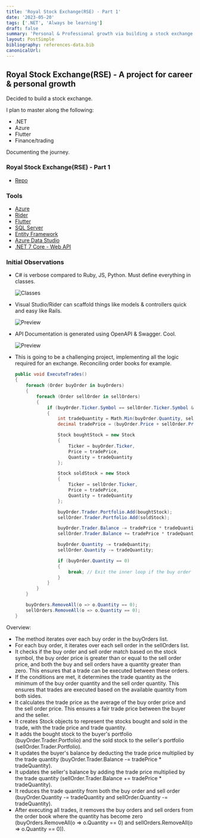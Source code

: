 ```yaml
---
title: 'Royal Stock Exchange(RSE) - Part 1'
date: '2023-05-20'
tags: ['.NET', 'Always be learning']
draft: false
summary: 'Personal & Professional growth via building a stock exchange in .NET, Flutter, & more'
layout: PostSimple
bibliography: references-data.bib
canonicalUrl:
---
```


## Royal Stock Exchange(RSE) - A project for career & personal growth

Decided to build a stock exchange.

I plan to master along the following:

- .NET
- Azure
- Flutter
- Finance/trading

Documenting the journey.

### Royal Stock Exchange(RSE) - Part 1

- [Repo](https://github.com/primetimetran/net-royalstockexchange)

### Tools

- [Azure](https://azure.microsoft.com/en-us)
- [Rider](https://www.jetbrains.com/rider/)
- [Flutter](https://flutter.dev/)
- [SQL Server](https://learn.microsoft.com/en-us/sql/linux/quickstart-install-connect-docker?view=sql-server-ver16&pivots=cs1-bash)
- [Entity Framework](https://learn.microsoft.com/en-us/aspnet/entity-framework)
- [Azure Data Studio](https://azure.microsoft.com/en-us/products/data-studio)
- [.NET 7 Core - Web API](https://dotnet.microsoft.com/en-us/download/dotnet/7.0)

### Initial Observations

- C# is verbose compared to Ruby, JS, Python. Must define everything in classes.

  ![Classes](https://i.imgur.com/0W4x6gq.png)

- Visual Studio/Rider can scaffold things like models & controllers quick and
  easy like Rails.

  ![Preview](https://i.imgur.com/y9zmnWw.png)

- API Documentation is generated using OpenAPI & Swagger. Cool.

  ![Preview](https://i.imgur.com/CSuaHCs.png)

- This is going to be a challenging project, implementing all the logic required
  for an exchange. Reconciling order books for example.

  ```csharp
  public void ExecuteTrades()
  {
      foreach (Order buyOrder in buyOrders)
      {
          foreach (Order sellOrder in sellOrders)
          {
              if (buyOrder.Ticker.Symbol == sellOrder.Ticker.Symbol && buyOrder.Price >= sellOrder.Price && buyOrder.Quantity > 0 && sellOrder.Quantity > 0)
              {
                  int tradeQuantity = Math.Min(buyOrder.Quantity, sellOrder.Quantity);
                  decimal tradePrice = (buyOrder.Price + sellOrder.Price) / 2;

                  Stock boughtStock = new Stock
                  {
                      Ticker = buyOrder.Ticker,
                      Price = tradePrice,
                      Quantity = tradeQuantity
                  };

                  Stock soldStock = new Stock
                  {
                      Ticker = sellOrder.Ticker,
                      Price = tradePrice,
                      Quantity = tradeQuantity
                  };

                  buyOrder.Trader.Portfolio.Add(boughtStock);
                  sellOrder.Trader.Portfolio.Add(soldStock);

                  buyOrder.Trader.Balance -= tradePrice * tradeQuantity;
                  sellOrder.Trader.Balance += tradePrice * tradeQuantity;

                  buyOrder.Quantity -= tradeQuantity;
                  sellOrder.Quantity -= tradeQuantity;

                  if (buyOrder.Quantity == 0)
                  {
                      break; // Exit the inner loop if the buy order is completely filled
                  }
              }
          }
      }

      buyOrders.RemoveAll(o => o.Quantity == 0);
      sellOrders.RemoveAll(o => o.Quantity == 0);
  }
  ```

Overview:

- The method iterates over each buy order in the buyOrders list.
- For each buy order, it iterates over each sell order in the sellOrders list.
- It checks if the buy order and sell order match based on the stock symbol, the
  buy order price is greater than or equal to the sell order price, and both the buy
  and sell orders have a quantity greater than zero. This ensures that a trade can
  be executed between these orders.
- If the conditions are met, it determines the trade quantity as the minimum of
  the buy order quantity and the sell order quantity. This ensures that trades are
  executed based on the available quantity from both sides.
- It calculates the trade price as the average of the buy order price and the sell
  order price. This ensures a fair trade price between the buyer and the seller.
- It creates Stock objects to represent the stocks bought and sold in the trade,
  with the trade price and trade quantity.
- It adds the bought stock to the buyer's portfolio (buyOrder.Trader.Portfolio)
  and the sold stock to the seller's portfolio (sellOrder.Trader.Portfolio).
- It updates the buyer's balance by deducting the trade price multiplied by the
  trade quantity (buyOrder.Trader.Balance -= tradePrice \* tradeQuantity).
- It updates the seller's balance by adding the trade price multiplied by the trade
  quantity (sellOrder.Trader.Balance += tradePrice \* tradeQuantity).
- It reduces the trade quantity from both the buy order and sell order
  (buyOrder.Quantity -= tradeQuantity and sellOrder.Quantity -= tradeQuantity).
- After executing all trades, it removes the buy orders and sell orders from the
  order book where the quantity has become zero (buyOrders.RemoveAll(o => o.Quantity == 0)
  and sellOrders.RemoveAll(o => o.Quantity == 0)).
